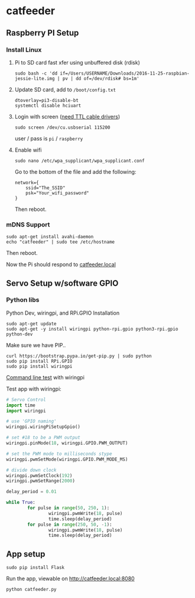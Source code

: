 # catfeeder

## Raspberry PI Setup

### Install Linux

1. Pi to SD card fast xfer using unbuffered disk (rdisk)
    ```
    sudo bash -c 'dd if=/Users/USERNAME/Downloads/2016-11-25-raspbian-jessie-lite.img | pv | dd of=/dev/rdisk# bs=1m'
    ```

2. Update SD card, add to `/boot/config.txt`
    ```
    dtoverlay=pi3-disable-bt
    systemctl disable hciuart
    ```

3. Login with screen ([need TTL cable drivers](https://learn.adafruit.com/adafruits-raspberry-pi-lesson-5-using-a-console-cable/software-installation-mac))
    ```
    sudo screen /dev/cu.usbserial 115200
    ```

    user / pass is `pi` / `raspberry`

4. Enable wifi
    ```
    sudo nano /etc/wpa_supplicant/wpa_supplicant.conf
    ```
    Go to the bottom of the file and add the following:

    ```
    network={
        ssid="The_SSID"
        psk="Your_wifi_password"
    }
    ```

    Then reboot.

### mDNS Support

```
sudo apt-get install avahi-daemon
echo "catfeeder" | sudo tee /etc/hostname
```

Then reboot.

Now the Pi should respond to [catfeeder.local](http://catfeeder.local)

## Servo Setup w/software GPIO

### Python libs

Python Dev, wiringpi, and RPi.GPIO Installation

```
sudo apt-get update
sudo apt-get -y install wiringpi python-rpi.gpio python3-rpi.gpio python-dev
```

Make sure we have PIP..

```
curl https://bootstrap.pypa.io/get-pip.py | sudo python
sudo pip install RPi.GPIO
sudo pip install wiringpi
```

[Command line test](https://learn.adafruit.com/adafruits-raspberry-pi-lesson-8-using-a-servo-motor?view=all#software) with wiringpi

Test app with wiringpi:

```python
# Servo Control
import time
import wiringpi

# use 'GPIO naming'
wiringpi.wiringPiSetupGpio()

# set #18 to be a PWM output
wiringpi.pinMode(18, wiringpi.GPIO.PWM_OUTPUT)

# set the PWM mode to milliseconds stype
wiringpi.pwmSetMode(wiringpi.GPIO.PWM_MODE_MS)

# divide down clock
wiringpi.pwmSetClock(192)
wiringpi.pwmSetRange(2000)

delay_period = 0.01

while True:
        for pulse in range(50, 250, 1):
                wiringpi.pwmWrite(18, pulse)
                time.sleep(delay_period)
        for pulse in range(250, 50, -1):
                wiringpi.pwmWrite(18, pulse)
                time.sleep(delay_period)
```

## App setup

```
sudo pip install Flask
```

Run the app, viewable on http://catfeeder.local:8080

```
python catfeeder.py
```
